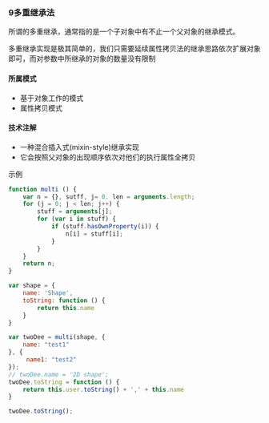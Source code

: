### 9多重继承法
所谓的多重继承，通常指的是一个子对象中有不止一个父对象的继承模式。

多重继承实现是极其简单的，我们只需要延续属性拷贝法的继承思路依次扩展对象即可，而对参数中所继承的对象的数量没有限制

#### 所属模式
* 基于对象工作的模式
* 属性拷贝模式

#### 技术注解
* 一种混合插入式(mixin-style)继承实现
* 它会按照父对象的出现顺序依次对他们的执行属性全拷贝

示例

```` javascript
function multi () {
    var n = {}, sutff, j= 0. len = arguments.length;
    for (j = 0; j < len; j++) {
        stuff = arguments[j];
        for (var i in stuff) {
            if (stuff.hasOwnProperty(i)) {
                n[i] = stuff[i];
            }
        }
    }
    return n;
}

var shape = {
    name: 'Shape',
    toString: function () {
        return this.name
    }
}

var twoDee = multi(shape, {
    name: "test1"
}, {
     name1: "test2"
});
// twoDee.name = '2D shape';
twoDee.toString = function () {
    return this.user.toString() + ',' + this.name
}

twoDee.toString();
````
